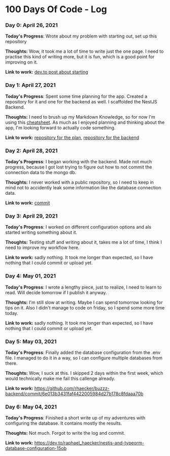# 100 Days Of Code - Log

### Day 0: April 26, 2021

**Today's Progress**: Wrote about my problem with starting out, set up this repository

**Thoughts:** Wow, it took me a lot of time to write just the one page. I need to practise this kind of writing more, but it is fun, which is a good point for improving on it.

**Link to work:** [dev.to post about starting](https://dev.to/raphael_haecker/my-problem-with-starting-out-4a7b)

### Day 1: April 27, 2021

**Today's Progress**: Spent some time planning for the app. Created a repository for it and one for the backend as well. I scaffolded the NestJS Backend.

**Thoughts:** I need to brush up my Markdown Knowledge, so for now I'm using this [cheatsheet](https://github.com/adam-p/markdown-here/wiki/Markdown-Cheatsheet). As much as I enjoyed planning and thinking about the app, I'm looking forward to actually code something.

**Link to work:** [repository for the plan](https://github.com/rhaecker/buzzz), [repository for the backend](https://github.com/rhaecker/buzzz-backend)

### Day 2: April 28, 2021

**Today's Progress**: I began working with the backend. Made not much progress, because I got lost trying to figure out how to not commit the connection data to the mongo db.

**Thoughts:** I never worked with a public repository, so I need to keep in mind not to accidently leak some information like the database connection data. 

**Link to work:** [commit](https://github.com/rhaecker/buzzz-backend/commit/91b77fbb2410df4ebc85ed0f94a7df92669d2600)

### Day 3: April 29, 2021

**Today's Progress**: I worked on different configuration options and als started writing something about it.

**Thoughts:** Testing stuff and writing about it, takes me a lot of time, I think I need to improve my workflow here.

**Link to work:** sadly nothing. It took me longer than expected, so I have nothing that I could commit or upload yet.

### Day 4: May 01, 2021

**Today's Progress**: I wrote a lengthy piece, just to realize, I need to learn to read. Will decide tomorrow if I publish it anyway.

**Thoughts:** I'm still slow at writing. Maybe I can spend tomorrow looking for tips on it. Also I didn't manage to code on friday, so I spend some more time today.

**Link to work:** sadly nothing. It took me longer than expected, so I have nothing that I could commit or upload yet.

### Day 5: May 03, 2021

**Today's Progress**: Finally added the database configuration from the .env file. I managed to do it in a way, so I can configure multiple databases from there.

**Thoughts:** Wow, I suck at this. I skipped 2 days within the first week, which would technically make me fail this callenge already.

**Link to work:** https://github.com/rhaecker/buzzz-backend/commit/6e013b3431faf4422005984d27b178c8fdaaa70b

### Day 6: May 04, 2021

**Today's Progress**: Finished a short write up of my adventures with configuring the database. It contains mostly the results.

**Thoughts:** Not much. Forgot to write the log and commit.

**Link to work:** https://dev.to/raphael_haecker/nestjs-and-typeorm-database-configuration-15ob